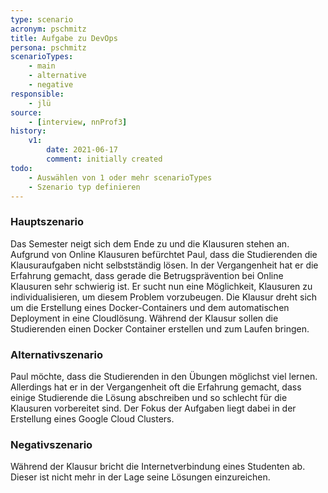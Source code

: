```yaml
---
type: scenario
acronym: pschmitz
title: Aufgabe zu DevOps
persona: pschmitz
scenarioTypes: 
    - main
    - alternative
    - negative
responsible: 
    - jlü
source: 
    - [interview, nnProf3]
history:
    v1:
        date: 2021-06-17
        comment: initially created
todo: 
    - Auswählen von 1 oder mehr scenarioTypes
    - Szenario typ definieren
---
```




### Hauptszenario
Das Semester neigt sich dem Ende zu und die Klausuren stehen an. Aufgrund von Online Klausuren befürchtet Paul, dass die
Studierenden die Klausuraufgaben nicht selbstständig lösen. In der Vergangenheit hat er die Erfahrung gemacht, dass gerade die
Betrugsprävention bei Online Klausuren sehr schwierig ist. Er sucht nun eine Möglichkeit, Klausuren zu individualisieren, um 
diesem Problem vorzubeugen. Die Klausur dreht sich um die Erstellung eines Docker-Containers und dem automatischen Deployment 
in eine Cloudlösung. Während der Klausur sollen die Studierenden einen Docker Container erstellen und zum Laufen bringen.

### Alternativszenario

Paul möchte, dass die Studierenden in den Übungen möglichst viel lernen. Allerdings hat er in der 
Vergangenheit oft die Erfahrung gemacht, dass einige Studierende die Lösung abschreiben und so schlecht für die Klausuren 
vorbereitet sind. Der Fokus der Aufgaben liegt dabei in der Erstellung eines Google Cloud Clusters. 


### Negativszenario

Während der Klausur bricht die Internetverbindung eines Studenten ab. Dieser ist nicht mehr in der Lage
seine Lösungen einzureichen.


